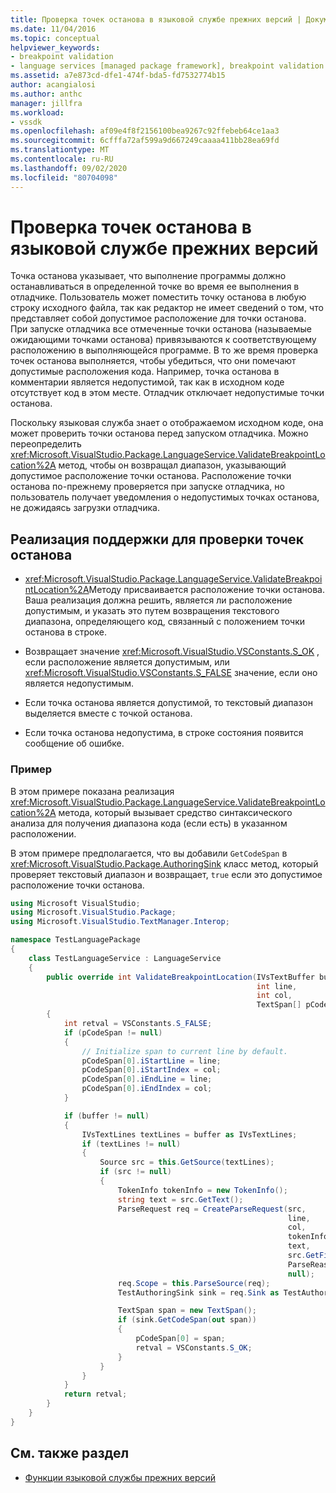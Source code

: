```yaml
---
title: Проверка точек останова в языковой службе прежних версий | Документация Майкрософт
ms.date: 11/04/2016
ms.topic: conceptual
helpviewer_keywords:
- breakpoint validation
- language services [managed package framework], breakpoint validation
ms.assetid: a7e873cd-dfe1-474f-bda5-fd7532774b15
author: acangialosi
ms.author: anthc
manager: jillfra
ms.workload:
- vssdk
ms.openlocfilehash: af09e4f8f2156100bea9267c92ffebeb64ce1aa3
ms.sourcegitcommit: 6cfffa72af599a9d667249caaaa411bb28ea69fd
ms.translationtype: MT
ms.contentlocale: ru-RU
ms.lasthandoff: 09/02/2020
ms.locfileid: "80704098"
---
```

# <a name="validating-breakpoints-in-a-legacy-language-service"></a>Проверка точек останова в языковой службе прежних версий
Точка останова указывает, что выполнение программы должно останавливаться в определенной точке во время ее выполнения в отладчике. Пользователь может поместить точку останова в любую строку исходного файла, так как редактор не имеет сведений о том, что представляет собой допустимое расположение для точки останова. При запуске отладчика все отмеченные точки останова (называемые ожидающими точками останова) привязываются к соответствующему расположению в выполняющейся программе. В то же время проверка точек останова выполняется, чтобы убедиться, что они помечают допустимые расположения кода. Например, точка останова в комментарии является недопустимой, так как в исходном коде отсутствует код в этом месте. Отладчик отключает недопустимые точки останова.

 Поскольку языковая служба знает о отображаемом исходном коде, она может проверить точки останова перед запуском отладчика. Можно переопределить <xref:Microsoft.VisualStudio.Package.LanguageService.ValidateBreakpointLocation%2A> метод, чтобы он возвращал диапазон, указывающий допустимое расположение точки останова. Расположение точки останова по-прежнему проверяется при запуске отладчика, но пользователь получает уведомления о недопустимых точках останова, не дожидаясь загрузки отладчика.

## <a name="implementing-support-for-validating-breakpoints"></a>Реализация поддержки для проверки точек останова

- <xref:Microsoft.VisualStudio.Package.LanguageService.ValidateBreakpointLocation%2A>Методу присваивается расположение точки останова. Ваша реализация должна решить, является ли расположение допустимым, и указать это путем возвращения текстового диапазона, определяющего код, связанный с положением точки останова в строке.

- Возвращает значение <xref:Microsoft.VisualStudio.VSConstants.S_OK> , если расположение является допустимым, или <xref:Microsoft.VisualStudio.VSConstants.S_FALSE> значение, если оно является недопустимым.

- Если точка останова является допустимой, то текстовый диапазон выделяется вместе с точкой останова.

- Если точка останова недопустима, в строке состояния появится сообщение об ошибке.

### <a name="example"></a>Пример
 В этом примере показана реализация <xref:Microsoft.VisualStudio.Package.LanguageService.ValidateBreakpointLocation%2A> метода, который вызывает средство синтаксического анализа для получения диапазона кода (если есть) в указанном расположении.

 В этом примере предполагается, что вы добавили `GetCodeSpan` в <xref:Microsoft.VisualStudio.Package.AuthoringSink> класс метод, который проверяет текстовый диапазон и возвращает, `true` если это допустимое расположение точки останова.

```csharp
using Microsoft VisualStudio;
using Microsoft.VisualStudio.Package;
using Microsoft.VisualStudio.TextManager.Interop;

namespace TestLanguagePackage
{
    class TestLanguageService : LanguageService
    {
        public override int ValidateBreakpointLocation(IVsTextBuffer buffer,
                                                       int line,
                                                       int col,
                                                       TextSpan[] pCodeSpan)
        {
            int retval = VSConstants.S_FALSE;
            if (pCodeSpan != null)
            {
                // Initialize span to current line by default.
                pCodeSpan[0].iStartLine = line;
                pCodeSpan[0].iStartIndex = col;
                pCodeSpan[0].iEndLine = line;
                pCodeSpan[0].iEndIndex = col;
            }

            if (buffer != null)
            {
                IVsTextLines textLines = buffer as IVsTextLines;
                if (textLines != null)
                {
                    Source src = this.GetSource(textLines);
                    if (src != null)
                    {
                        TokenInfo tokenInfo = new TokenInfo();
                        string text = src.GetText();
                        ParseRequest req = CreateParseRequest(src,
                                                              line,
                                                              col,
                                                              tokenInfo,
                                                              text,
                                                              src.GetFilePath(),
                                                              ParseReason.CodeSpan,
                                                              null);
                        req.Scope = this.ParseSource(req);
                        TestAuthoringSink sink = req.Sink as TestAuthoringSink;

                        TextSpan span = new TextSpan();
                        if (sink.GetCodeSpan(out span))
                        {
                            pCodeSpan[0] = span;
                            retval = VSConstants.S_OK;
                        }
                    }
                }
            }
            return retval;
        }
    }
}
```

## <a name="see-also"></a>См. также раздел
- [Функции языковой службы прежних версий](../../extensibility/internals/legacy-language-service-features1.md)
